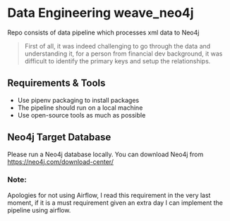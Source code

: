 # Data Engineering weave_neo4j
Repo consists of data pipeline which processes xml data to Neo4j

> First of all, it was indeed challenging to go through the data and understanding it, for a person from financial dev background, it was difficult to identify the primary keys and setup the relationships.

> 


## Requirements & Tools
- Use pipenv packaging to install packages
- The pipeline should run on a local machine
- Use open-source tools as much as possible


## Neo4j Target Database
Please run a Neo4j database locally. You can download Neo4j from https://neo4j.com/download-center/ 

### Note:
Apologies for not using Airflow, I read this requirement in the very last moment, if it is a must requirement given an extra day I can implement the pipeline using airflow.
